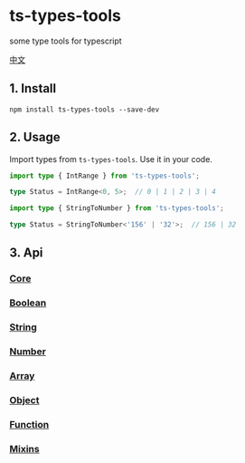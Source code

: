 # ts-types-tools
some type tools for typescript

[中文](./README.md)

## 1. Install

```shell
npm install ts-types-tools --save-dev
```

## 2. Usage

Import types from `ts-types-tools`.
Use it in your code.

```typescript
import type { IntRange } from 'ts-types-tools';

type Status = IntRange<0, 5>;  // 0 | 1 | 2 | 3 | 4
```

```typescript
import type { StringToNumber } from 'ts-types-tools';

type Status = StringToNumber<'156' | '32'>;  // 156 | 32
```

## 3. Api

### [Core](./docs/en/core/index.md)

### [Boolean](./docs/en/boolean/index.md)

### [String](./docs/en/string/index.md)

### [Number](./docs/en/number/index.md)

### [Array](./docs/en/array/index.md)

### [Object](./docs/en/object/index.md)

### [Function](./docs/zh/function/index.md)

### [Mixins](./docs/en/mixins/index.md)